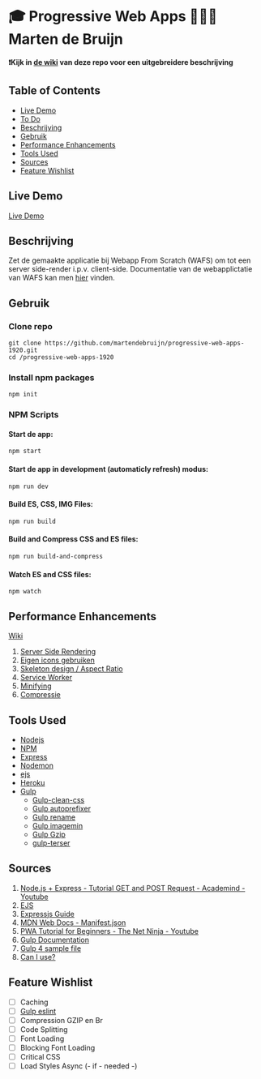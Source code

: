# 🎓 Progressive Web Apps 👨🏻‍💻 Marten de Bruijn

**❗️Kijk in [de wiki](https://github.com/martendebruijn/progressive-web-apps-1920/wiki) van deze repo voor een uitgebreidere beschrijving**

## Table of Contents

- [Live Demo](#Live-Demo)
- [To Do](#To-Do)
- [Beschrijving](#Beschrijving)
- [Gebruik](#Gebruik)
- [Performance Enhancements ](#Performance-Enhancements)
- [Tools Used](#Tools-Used)
- [Sources](#Sources)
- [Feature Wishlist](#Feature-Wishlist)

## Live Demo

[Live Demo](https://pwa-marten-de-bruijn.herokuapp.com/)

## Beschrijving

Zet de gemaakte applicatie bij Webapp From Scratch (WAFS) om tot een server side-render i.p.v. client-side.
Documentatie van de webapplictatie van WAFS kan men [hier](https://github.com/martendebruijn/web-app-from-scratch-1920) vinden.

## Gebruik

### Clone repo

```
git clone https://github.com/martendebruijn/progressive-web-apps-1920.git
cd /progressive-web-apps-1920
```

### Install npm packages

```
npm init
```

### NPM Scripts

#### Start de app:

```
npm start
```

#### Start de app in development (automaticly refresh) modus:

```
npm run dev
```

#### Build ES, CSS, IMG Files:

```
npm run build
```

#### Build and Compress CSS and ES files:

```
npm run build-and-compress
```

#### Watch ES and CSS files:

```
npm watch
```

## Performance Enhancements

[Wiki](https://github.com/martendebruijn/progressive-web-apps-1920/wiki/Performance-Enhancements#performance-enhancements)

1. [Server Side Rendering](https://github.com/martendebruijn/progressive-web-apps-1920/wiki/Performance-Enhancements#server-side-rendering)
1. [Eigen icons gebruiken](https://github.com/martendebruijn/progressive-web-apps-1920/wiki/Performance-Enhancements#eigen-icons-gebruiken)
1. [Skeleton design / Aspect Ratio](https://github.com/martendebruijn/progressive-web-apps-1920/wiki/Performance-Enhancements#skeleton-design--aspect-ratio)
1. [Service Worker](https://github.com/martendebruijn/progressive-web-apps-1920/wiki/Performance-Enhancements#service-worker)
1. [Minifying](https://github.com/martendebruijn/progressive-web-apps-1920/wiki/Performance-Enhancements#minifying)
1. [Compressie](https://github.com/martendebruijn/progressive-web-apps-1920/wiki/Performance-Enhancements#compressie)

## Tools Used

- [Nodejs](https://nodejs.org/en/)
- [NPM](https://www.npmjs.com/get-npm)
- [Express](https://www.npmjs.com/package/express)
- [Nodemon](https://www.npmjs.com/package/nodemon)
- [ejs](https://www.npmjs.com/package/ejs)
- [Heroku](https://www.heroku.com)
- [Gulp](https://gulpjs.com/)
  - [Gulp-clean-css](https://www.npmjs.com/package/gulp-clean-css)
  - [Gulp autoprefixer](https://www.npmjs.com/package/gulp-autoprefixer)
  - [Gulp rename](https://www.npmjs.com/package/gulp-rename)
  - [Gulp imagemin](https://www.npmjs.com/package/gulp-imagemin)
  - [Gulp Gzip](https://www.npmjs.com/package/gulp-gzip)
  - [gulp-terser](https://www.npmjs.com/package/gulp-terser)

## Sources

1. [Node.js + Express - Tutorial GET and POST Request - Academind - Youtube](https://www.youtube.com/watch?v=Sb8xyCa2p7A)
1. [EJS](https://www.npmjs.com/package/ejs)
1. [Expressjs Guide](https://expressjs.com/en/guide/routing.html)
1. [MDN Web Docs - Manifest.json](https://developer.mozilla.org/en-US/docs/Mozilla/Add-ons/WebExtensions/manifest.json)
1. [PWA Tutorial for Beginners - The Net Ninja - Youtube](https://www.youtube.com/watch?v=4XT23X0Fjfk&list=PL4cUxeGkcC9gTxqJBcDmoi5Q2pzDusSL7)
1. [Gulp Documentation](https://gulpjs.com/docs/en/getting-started/quick-start)
1. [Gulp 4 sample file](https://gist.github.com/jeromecoupe/0b807b0c1050647eb340360902c3203a)
1. [Can I use?](https://caniuse.com/)

## Feature Wishlist

- [ ] Caching
- [ ] [Gulp eslint](https://www.npmjs.com/package/gulp-eslint)
- [ ] Compression GZIP en Br
- [ ] Code Splitting
- [ ] Font Loading
- [ ] Blocking Font Loading
- [ ] Critical CSS
- [ ] Load Styles Async (- if - needed -)
